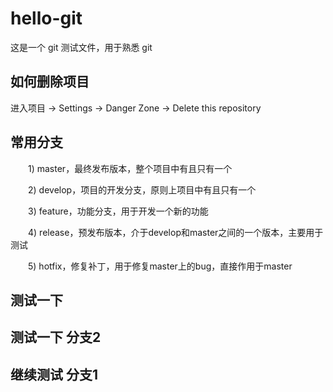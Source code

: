 # hello-git
这是一个 git 测试文件，用于熟悉 git

## 如何删除项目
进入项目 -> Settings -> Danger Zone -> Delete this repository 

## 常用分支
　　1) master，最终发布版本，整个项目中有且只有一个

　　2) develop，项目的开发分支，原则上项目中有且只有一个

　　3) feature，功能分支，用于开发一个新的功能

　　4) release，预发布版本，介于develop和master之间的一个版本，主要用于测试

　　5) hotfix，修复补丁，用于修复master上的bug，直接作用于master

## 测试一下

## 测试一下 分支2

## 继续测试 分支1

